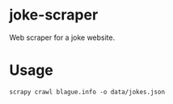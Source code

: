 joke-scraper
=====================

Web scraper for a joke website.

# Usage

`scrapy crawl blague.info -o data/jokes.json`
